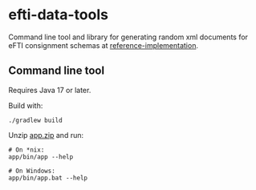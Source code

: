 # efti-data-tools

Command line tool and library for generating random xml documents for eFTI consignment schemas at
[reference-implementation](https://github.com/EFTI4EU/reference-implementation/tree/main/schema/xsd).

## Command line tool

Requires Java 17 or later.

Build with:
```
./gradlew build
```

Unzip [app.zip](./app/build/distributions/app.zip) and run:
```
# On *nix:
app/bin/app --help

# On Windows:
app/bin/app.bat --help
```
